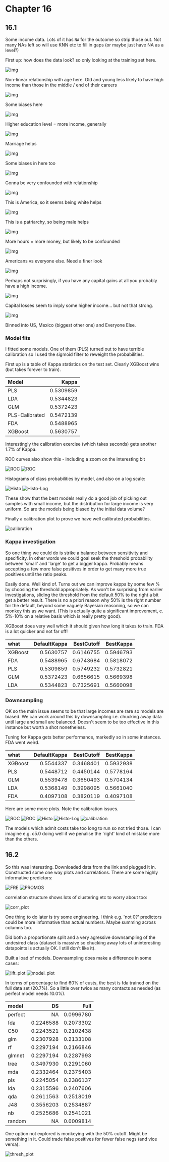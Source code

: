 # Chapter 16
## 16.1

Some income data. Lots of it has `NA` for the outcome so strip those out. Not many NAs left so will use KNN etc to fill in gaps (or maybe just have NA as a level?)

First up: how does the data look? so only looking at the training set here. 

![img](16.1/age.png) 

Non-linear relationship with age here. Old and young less likely to have high income than those in the middle / end of their careers

 ![img](16.1/workclass.png) 
 
 Some biases here
 
 ![img](16.1/education.png) 
 
 Higher education level = more income, generally 
 
 ![img](16.1/marital-status.png) 
 
 Marriage helps 
 
 ![img](16.1/occupation.png) 
 
 Some biases in here too
 
 ![img](16.1/relationship.png) 
 
 Gonna be very confounded with relationship 
 
 ![img](16.1/race.png) 
 
 This is America, so it seems being white helps 
 
 ![img](16.1/sex.png) 
 
 This is a patriarchy, so being male helps 
 
 ![img](16.1/hours-per-week.png) 
 
 More hours = more money, but likely to be confounded
 
 ![img](16.1/native-country.png) 
 
 Americans vs everyone else. Need a finer look 
 
 ![img](16.1/cap_gain_bin.png) 
 
 Perhaps not surprisingly, if you have any capital gains at all you probably have a high income.
 
 ![img](16.1/cap_loss_bin.png) 
 
 Capital losses seem to imply some higher income... but not that strong. 
 
 ![img](16.1/origin.png) 
 
 Binned into US, Mexico (biggest other one) and Everyone Else. 
 
 ### Model fits
 
 I fitted some models. One of them (PLS) turned out to have terrible calibration so I used the sigmoid filter to reweight the probabilities. 
 
 First up is a table of Kappa statistics on the test set. Clearly XGBoost wins (but takes forever to train). 
 
|Model          |     Kappa|
|:--------------|---------:|
|PLS            | 0.5309859|
|LDA            | 0.5344823|
|GLM            | 0.5372423|
|PLS-Calibrated | 0.5472139|
|FDA            | 0.5488965|
|XGBoost        | 0.5630757|
 
Interestingly the calibration exercise (which takes seconds) gets another 1.7% of Kappa. 

ROC curves also show this - including a zoom on the interesting bit

![ROC](16.1/roc_curves.png)
![ROC](16.1/roc_curves_zoom.png)

Histograms of class probabilities by model, and also on a log scale:

![Histo](16.1/histo_plots.png)
![Histo-Log](16.1/histo_plots_log.png)

These show that the best models really do a good job of picking out samples with small income, but the distribution for large income is very uniform. So are the models being biased by the initial data volume? 

Finally a calibration plot to prove we have well calibrated probabilities.

![calibration](16.1/calibration_plot.png)
 
 ### Kappa investigation 
 
 So one thing we could do is strike a balance between sensitivity and specificity. In other words we could goal seek the threshold probability between 'small' and 'large' to get a bigger kappa. Probably means accepting a few more false positives in order to get many more true positives until the ratio peaks. 
 
 Easily done. Well kind of. Turns out we can improve kappa by some few % by choosing the threshold appropriately. As won't be surprising from earlier investigations, sliding the threshold from the default 50% to the right a bit get a better result. There is no a priori reason why 50% is the right number for the default, beyond some vaguely Bayesian reasoning, so we can monkey this as we want. (This is actually quite a significant improvement, c. 5%-10% on a relative basis which is really pretty good). 
 
 XGBoost does very well which it should given how long it takes to train. FDA is a lot quicker and not far off! 
 
|what    | DefaultKappa| BestCutoff| BestKappa|
|:-------|------------:|----------:|---------:|
|XGBoost |    0.5630757|  0.6146755| 0.5946793|
|FDA     |    0.5488965|  0.6743684| 0.5818072|
|PLS     |    0.5309859|  0.5749232| 0.5732821|
|GLM     |    0.5372423|  0.6656615| 0.5669398|
|LDA     |    0.5344823|  0.7325691| 0.5660098|

### Downsampling

OK so the main issue seems to be that large incomes are rare so models are biased. We can work around this by downsampling i.e. chucking away data until large and small are balanced. Doesn't seem to be too effective in this instance but worth a shot nonetheless. 

Tuning for Kappa gets better performance, markedly so in some instances. FDA went weird. 

|what    | DefaultKappa| BestCutoff| BestKappa|
|:-------|------------:|----------:|---------:|
|XGBoost |    0.5544337|  0.3468401| 0.5932938|
|PLS     |    0.5448712|  0.4450144| 0.5778164|
|GLM     |    0.5539478|  0.3650493| 0.5704134|
|LDA     |    0.5368149|  0.3998095| 0.5661040|
|FDA     |    0.4097108|  0.3820119| 0.4097108|

Here are some more plots. Note the calibration issues. 

![ROC](16.1/roc_curves_DS.png)
![ROC](16.1/roc_curves_zoom_DS.png)
![Histo](16.1/histo_plots_DS.png)
![Histo-Log](16.1/histo_plots_log_DS.png)
![calibration](16.1/calibration_plot_DS.png)
 
The models which admit costs take too long to run so not tried those. I can imagine e.g. c5.0 doing well if we penalise the 'right' kind of mistake more than the others. 

## 16.2 

So this was interesting. Downloaded data from the link and plugged it in. Constructed some one way plots and correlations. There are some highly informative predictors:

![FRE](16.2/FRE.png)
![PROMOS](16.2/PROMOS.png)

correlation structure shows lots of clustering etc to worry about too:

![corr_plot](16.2/corr_plot.png)

One thing to do later is try some engineering. I think e.g. 'not 0?' predictors could be more informative than actual numbers. Maybe summing across columns too. 

Did both a proportionate split and a very agressive downsampling of the undesired class (dataset is massive so chucking away lots of uninteresting datapoints is actually OK. I still don't like it). 

Built a load of models. Downsampling does make a difference in some cases: 

![lift_plot](16.2/lift_plot.png)
![model_plot](16.2/model_plot.png)

In terms of percentage to find 60% of custs, the best is fda trained on the full data set (20.7%). So a little over twice as many contacts as needed (as perfect model needs 10.0%). 

|model   |        DS|      Full|
|:-------|---------:|---------:|
|perfect |        NA| 0.0996780|
|fda     | 0.2246588| 0.2073302|
|C50     | 0.2243521| 0.2102438|
|glm     | 0.2307928| 0.2133108|
|rf      | 0.2297194| 0.2166846|
|glmnet  | 0.2297194| 0.2287993|
|tree    | 0.3497930| 0.2291060|
|mda     | 0.2332464| 0.2375403|
|pls     | 0.2245054| 0.2386137|
|lda     | 0.2315596| 0.2407606|
|qda     | 0.2611563| 0.2518019|
|J48     | 0.3556203| 0.2534887|
|nb      | 0.2525686| 0.2541021|
|random  |        NA| 0.6009814|

One option not explored is monkeying with the 50% cutoff. Might be something in it. Could trade false positives for fewer false negs (and vice versa).

![thresh_plot](16.2/thresh_plot.png)
